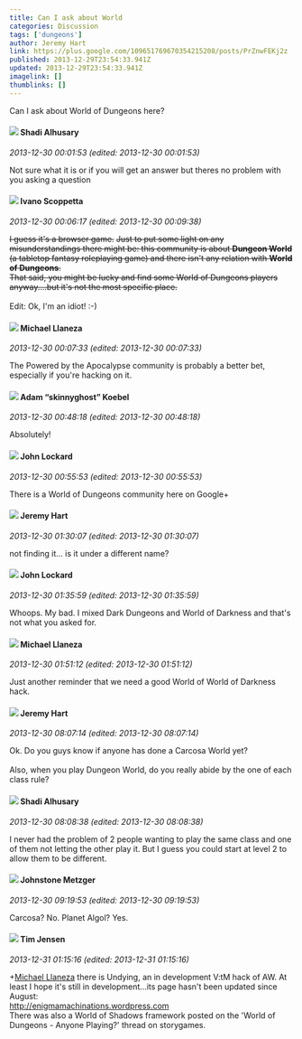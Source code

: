 ```yaml
---
title: Can I ask about World
categories: Discussion
tags: ['dungeons']
author: Jeremy Hart
link: https://plus.google.com/109651769670354215208/posts/PrZnwFEKj2z
published: 2013-12-29T23:54:33.941Z
updated: 2013-12-29T23:54:33.941Z
imagelink: []
thumblinks: []
---
```


Can I ask about World of Dungeons here?
<div id='comment z12xujf4qvuyxxogc04cebn5hlebjzjaj4g'>
  <h4><img src='{{site.baseurl}}//images/avatars/103327399280421334863_photo.jpg'> Shadi Alhusary</h4>
      <p><cite>2013-12-30 00:01:53 (edited: 2013-12-30 00:01:53)</cite></p>
        <p>Not sure what it is or if you will get an answer but theres no problem with you asking a question</p>
</div>
        

<div id='comment z12xujf4qvuyxxogc04cebn5hlebjzjaj4g'>
  <h4><img src='{{site.baseurl}}//images/avatars/103085281707071603714_photo.jpg'> Ivano Scoppetta</h4>
      <p><cite>2013-12-30 00:06:17 (edited: 2013-12-30 00:09:38)</cite></p>
        <p><del>I guess it&#39;s a browser game.</del> <del>Just to put some light on any misunderstandings there might be: this community is about </del><b><del>Dungeon World</del></b><del> (a tabletop fantasy roleplaying game) and there isn&#39;t any relation with </del><b><del>World of Dungeons</del></b><del>.</del><br /><del>That said, you might be lucky and find some World of Dungeons players anyway....but it&#39;s not the most specific place.</del><br /><br />Edit: Ok, I&#39;m an idiot! :-)</p>
</div>
        

<div id='comment z12xujf4qvuyxxogc04cebn5hlebjzjaj4g'>
  <h4><img src='{{site.baseurl}}//images/avatars/118285647887876243328_photo.jpg'> Michael Llaneza</h4>
      <p><cite>2013-12-30 00:07:33 (edited: 2013-12-30 00:07:33)</cite></p>
        <p>The Powered by the Apocalypse community is probably a better bet, especially if you&#39;re hacking on it.</p>
</div>
        

<div id='comment z12xujf4qvuyxxogc04cebn5hlebjzjaj4g'>
  <h4><img src='{{site.baseurl}}//images/avatars/112484087750169360510_photo.jpg'> Adam “skinnyghost” Koebel</h4>
      <p><cite>2013-12-30 00:48:18 (edited: 2013-12-30 00:48:18)</cite></p>
        <p>Absolutely!</p>
</div>
        

<div id='comment z12xujf4qvuyxxogc04cebn5hlebjzjaj4g'>
  <h4><img src='{{site.baseurl}}//images/avatars/113010814516162302909_photo.jpg'> John Lockard</h4>
      <p><cite>2013-12-30 00:55:53 (edited: 2013-12-30 00:55:53)</cite></p>
        <p>There is a World of Dungeons community here on Google+</p>
</div>
        

<div id='comment z12xujf4qvuyxxogc04cebn5hlebjzjaj4g'>
  <h4><img src='{{site.baseurl}}//images/avatars/109651769670354215208_photo.jpg'> Jeremy Hart</h4>
      <p><cite>2013-12-30 01:30:07 (edited: 2013-12-30 01:30:07)</cite></p>
        <p>not finding it... is it under a different name?</p>
</div>
        

<div id='comment z12xujf4qvuyxxogc04cebn5hlebjzjaj4g'>
  <h4><img src='{{site.baseurl}}//images/avatars/113010814516162302909_photo.jpg'> John Lockard</h4>
      <p><cite>2013-12-30 01:35:59 (edited: 2013-12-30 01:35:59)</cite></p>
        <p>Whoops. My bad. I mixed Dark Dungeons and World of Darkness and that&#39;s not what you asked for.</p>
</div>
        

<div id='comment z12xujf4qvuyxxogc04cebn5hlebjzjaj4g'>
  <h4><img src='{{site.baseurl}}//images/avatars/118285647887876243328_photo.jpg'> Michael Llaneza</h4>
      <p><cite>2013-12-30 01:51:12 (edited: 2013-12-30 01:51:12)</cite></p>
        <p>Just another reminder that we need a good World of World of Darkness hack.</p>
</div>
        

<div id='comment z12xujf4qvuyxxogc04cebn5hlebjzjaj4g'>
  <h4><img src='{{site.baseurl}}//images/avatars/109651769670354215208_photo.jpg'> Jeremy Hart</h4>
      <p><cite>2013-12-30 08:07:14 (edited: 2013-12-30 08:07:14)</cite></p>
        <p>Ok. Do you guys know if anyone has done a Carcosa World yet?<br /><br />Also, when you play Dungeon World, do you really abide by the one of each class rule?</p>
</div>
        

<div id='comment z12xujf4qvuyxxogc04cebn5hlebjzjaj4g'>
  <h4><img src='{{site.baseurl}}//images/avatars/103327399280421334863_photo.jpg'> Shadi Alhusary</h4>
      <p><cite>2013-12-30 08:08:38 (edited: 2013-12-30 08:08:38)</cite></p>
        <p>I never had the problem of 2 people wanting to play the same class and one of them not letting the other play it. But I guess you could start at level 2 to allow them to be different.</p>
</div>
        

<div id='comment z12xujf4qvuyxxogc04cebn5hlebjzjaj4g'>
  <h4><img src='{{site.baseurl}}//images/avatars/113864117304127544117_photo.jpg'> Johnstone Metzger</h4>
      <p><cite>2013-12-30 09:19:53 (edited: 2013-12-30 09:19:53)</cite></p>
        <p>Carcosa? No. Planet Algol? Yes.</p>
</div>
        

<div id='comment z12xujf4qvuyxxogc04cebn5hlebjzjaj4g'>
  <h4><img src='{{site.baseurl}}//images/avatars/101509976321886871332_photo.jpg'> Tim Jensen</h4>
      <p><cite>2013-12-31 01:15:16 (edited: 2013-12-31 01:15:16)</cite></p>
        <p><span class="proflinkWrapper"><span class="proflinkPrefix">+</span><a class="proflink" href="https://plus.google.com/118285647887876243328" oid="118285647887876243328">Michael Llaneza</a></span> there is Undying, an in development V:tM hack of AW. At least I hope it&#39;s still in development...its page hasn&#39;t been updated since August: <br /><a href="http://enigmamachinations.wordpress.com" class="ot-anchor">http://enigmamachinations.wordpress.com</a><br />There was also a World of Shadows framework posted on the &#39;World of Dungeons - Anyone Playing?&#39; thread on storygames.</p>
</div>
        